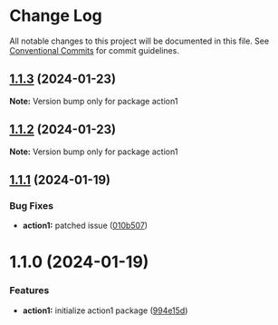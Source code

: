 # Change Log

All notable changes to this project will be documented in this file.
See [Conventional Commits](https://conventionalcommits.org) for commit guidelines.

## [1.1.3](https://github.com/twentyfourg/brian-lerna-test/compare/action1@1.1.2...action1@1.1.3) (2024-01-23)

**Note:** Version bump only for package action1





## [1.1.2](https://github.com/twentyfourg/brian-lerna-test/compare/action1@1.1.1...action1@1.1.2) (2024-01-23)

**Note:** Version bump only for package action1





## [1.1.1](https://github.com/twentyfourg/brian-lerna-test/compare/action1@1.1.0...action1@1.1.1) (2024-01-19)


### Bug Fixes

* **action1:** patched issue ([010b507](https://github.com/twentyfourg/brian-lerna-test/commit/010b5074c78f5621b5df36b5a07e9921c0904e6f))





# 1.1.0 (2024-01-19)


### Features

* **action1:** initialize action1 package ([994e15d](https://github.com/twentyfourg/brian-lerna-test/commit/994e15d47a41d95a3ff06f82e411da7495114f8e))
